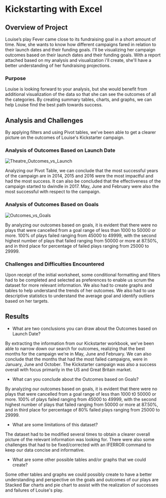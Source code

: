 # Kickstarting with Excel

## Overview of Project

Louise’s play Fever came close to its fundraising goal in a short amount of time. Now, she wants to know how different campaigns fared in relation to their launch dates and their funding goals. I'll be visualizing her campaign outcomes based on their launch dates and their funding goals. With a report attached based on my analysis and visualization i'll create, she'll have a better understanding of her fundraising projections.
### Purpose

Louise is looking forward to your analysis, but she would benefit from additional visualization of the data so that she can see the outcomes of all the categories. By creating summary tables, charts, and graphs, we can help Louise find the best path towards success.
## Analysis and Challenges

By applying filters and using Pivot tables, we've been able to get a clearer picture on the outcomes of Louise's Kickstarter campaign.

### Analysis of Outcomes Based on Launch Date
![Theatre_Outcomes_vs_Launch](https://user-images.githubusercontent.com/47859209/187823243-da0765d9-aa6f-4b2d-a36e-cb823d4630d4.png)

Analyzing our Pivot Table, we can conclude that the most successful years of the campaign are in 2014, 2015 and 2016 were the most impactful and had the most success. It can also be concluded that the effectiveness of the campaign started to dwindle in 2017. May, June and February were also the most successful with respect to the campaign.

### Analysis of Outcomes Based on Goals
![Outcomes_vs_Goals](https://user-images.githubusercontent.com/47859209/187823214-b5132297-71a2-47a2-a7bc-c080d873b8d7.png)

By analyzing our outcomes based on goals, it is evident that there were no plays that were cancelled from a goal range of less than 1000 to 50000 or more. 100% of plays failed ranging from 45000 to 49999, with the second highest number of plays that failed ranging from 50000 or more at 87.50%, and in third place for percentage of failed plays ranging from 25000 to 29999.
### Challenges and Difficulties Encountered

Upon receipt of the initial worksheet, some conditional formatting and filters had to be completed and selected as preferences to enable us scrum the dataset for more relevant information. We also had to create graphs and tables to help understand the trends of her outcomes. We also had to use descriptive statistics to understand the average goal and identify outliers based on her targets.

## Results

- What are two conclusions you can draw about the Outcomes based on Launch Date?

By extracting the information from our Kickstarter workbook, we've been able to narrow down our search for outcomes, realizing that the best months for the campaign we're in May, June and February. We can also conclude that the months that had the most failed campaigns, were in January, June and October. The Kickstarter campaign was also a success overall with focus primarily in the US and Great Britain market.

- What can you conclude about the Outcomes based on Goals?

By analyzing our outcomes based on goals, it is evident that there were no plays that were cancelled from a goal range of less than 1000 t0 50000 or more. 100% of plays failed ranging from 45000 to 49999, with the second highest number of plays that failed ranging from 50000 or more at 87.50%, and in third place for percentage of 80% failed plays ranging from 25000 to 29999.

- What are some limitations of this dataset?

The dataset had to be modified several times to obtain a clearer overall picture of the relevant information was looking for. There were also some challenges that had to be fixed/corrected with an IFERROR command to keep our data concise and informative.

- What are some other possible tables and/or graphs that we could create?

Some other tables and graphs we could possibly create to have a better understanding and perspective on the goals and outcomes of our plays are Stacked Bar charts and pie chart to assist with the realization of successes and failures of Louise's play.
